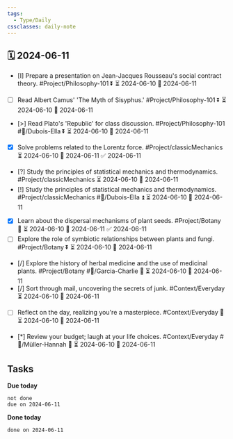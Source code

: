```yaml
---
tags:
  - Type/Daily
cssclasses: daily-note
---
```


## 🗓️ 2024-06-11

- [I] Prepare a presentation on Jean-Jacques Rousseau's social contract theory. #Project/Philosophy-101 ⏬ ⏳ 2024-06-10 📅 2024-06-11
- [ ] Read Albert Camus' 'The Myth of Sisyphus.' #Project/Philosophy-101 ⏬ ⏳ 2024-06-10 📅 2024-06-11
- [>] Read Plato's 'Republic' for class discussion. #Project/Philosophy-101 #👤/Dubois-Ella ⏬ ⏳ 2024-06-10 📅 2024-06-11
- [x] Solve problems related to the Lorentz force. #Project/classicMechanics ⏳ 2024-06-10 📅 2024-06-11 ✅ 2024-06-11
- [?] Study the principles of statistical mechanics and thermodynamics. #Project/classicMechanics ⏳ 2024-06-10 📅 2024-06-11
- [!] Study the principles of statistical mechanics and thermodynamics. #Project/classicMechanics #👤/Dubois-Ella ⏫ ⏳ 2024-06-10 📅 2024-06-11
- [x] Learn about the dispersal mechanisms of plant seeds. #Project/Botany 🔼 ⏳ 2024-06-10 📅 2024-06-11 ✅ 2024-06-11
- [ ] Explore the role of symbiotic relationships between plants and fungi. #Project/Botany ⏬ ⏳ 2024-06-10 📅 2024-06-11
- [/] Explore the history of herbal medicine and the use of medicinal plants. #Project/Botany #👤/Garcia-Charlie 🔽 ⏳ 2024-06-10 📅 2024-06-11
- [/] Sort through mail, uncovering the secrets of junk. #Context/Everyday ⏳ 2024-06-10 📅 2024-06-11
- [ ] Reflect on the day, realizing you're a masterpiece. #Context/Everyday 🔼 ⏳ 2024-06-10 📅 2024-06-11
- [*] Review your budget; laugh at your life choices. #Context/Everyday #👤/Müller-Hannah 🔼 ⏳ 2024-06-10 📅 2024-06-11

## Tasks

**Due today**

```tasks
not done
due on 2024-06-11
```

**Done today**

```tasks
done on 2024-06-11
```
            